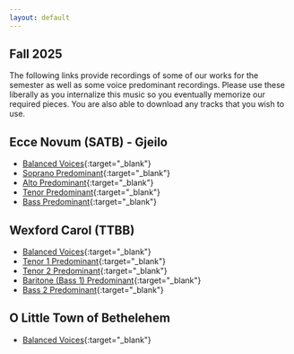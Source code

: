 ```yaml
---
layout: default
---
```

## Fall 2025

The following links provide recordings of some of our works for the semester as well as some voice predominant recordings. Please use these liberally as you internalize this music so you eventually memorize our required pieces. You are also able to download any tracks that you wish to use.

## Ecce Novum (SATB) - Gjeilo

*   [Balanced Voices](https://www.youtube.com/watch?v=rSSIBYqkW_Q){:target="_blank"}
*   [Soprano Predominant](https://www.youtube.com/watch?v=pAypoWFJ4sU){:target="_blank"}
*   [Alto Predominant](https://www.youtube.com/watch?v=oM7AX5tVxVg){:target="_blank"}
*   [Tenor Predominant](https://www.youtube.com/watch?v=MYfiNHRhDIQ){:target="_blank"}
*   [Bass Predominant](https://www.youtube.com/watch?v=SJQEH80Rm9s){:target="_blank"}

## Wexford Carol (TTBB)
*   [Balanced Voices](https://acadiau-my.sharepoint.com/:u:/g/personal/michael_caines_acadiau_ca/EYLuFWb5qwRDpQbALOijRKIBqYSYl3-N97AS2lw4vIJGBQ?e=NJqGaA){:target="_blank"}
*   [Tenor 1 Predominant](https://acadiau-my.sharepoint.com/:u:/g/personal/michael_caines_acadiau_ca/EXU4ruEeG0hJnTdtOy7E6IQB6-lAwWAMv0-Ki3Ek6XHhPQ?e=v4MpNo){:target="_blank"}
*   [Tenor 2 Predominant](https://acadiau-my.sharepoint.com/:u:/g/personal/michael_caines_acadiau_ca/EUe-jTl4pCdJnvS9SrMotkgBnMPbNLBeApn7VlzmQJliSw?e=BNNmqE){:target="_blank"}
*   [Baritone (Bass 1) Predominant](https://acadiau-my.sharepoint.com/:u:/g/personal/michael_caines_acadiau_ca/EcDNPfydbbpEl7z-P02W6E0BdUmv7UXK7ywtgKiyqQEMQw?e=zqrHyx){:target="_blank"}
*   [Bass 2 Predominant](https://acadiau-my.sharepoint.com/:u:/g/personal/michael_caines_acadiau_ca/EQX0y_49A-ZMiI8wqXKg04MBNrX40oNV272j6bLPdbX3dQ?e=5Bnh17){:target="_blank"}

## O Little Town of Bethelehem

*   [Balanced Voices](https://acadiau-my.sharepoint.com/:u:/g/personal/michael_caines_acadiau_ca/ERT8sUwiCuNJrXrDhBW7wUgB87pVRyX44XsktthsfcGbLQ?e=v4rjU5){:target="_blank"}

<!-- ## XXXXXXXXX

*   [Balanced Voices](){:target="_blank"}
*   [Soprano Predominant](){:target="_blank"}
*   [Alto Predominant](){:target="_blank"}
*   [Tenor Predominant](){:target="_blank"}
*   [Bass Predominant](){:target="_blank"} -->

